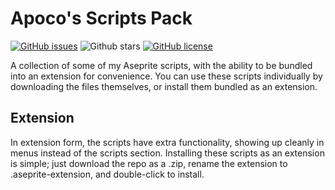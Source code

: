 # Apoco's Scripts Pack
[![GitHub issues](https://img.shields.io/github/issues/Apocalyptapig/AsepriteScripts)](https://github.com/Apocalyptapig/AsepriteScripts/issues) ![Github stars](https://img.shields.io/github/stars/Apocalyptapig/AsepriteScripts)
 [![GitHub license](https://img.shields.io/github/license/Apocalyptapig/AsepriteScripts)](https://github.com/Apocalyptapig/AsepriteScripts/blob/main/LICENSE)

A collection of some of my Aseprite scripts, with the ability to be bundled into an extension for convenience. You can use these scripts individually by downloading the files themselves, or install them bundled as an extension.

## Extension
In extension form, the scripts have extra functionality, showing up cleanly in menus instead of the scripts section. Installing these scripts as an extension is simple; just download the repo as a .zip, rename the extension to .aseprite-extension, and double-click to install.
